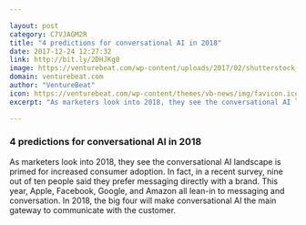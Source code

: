 ```yaml
---

layout: post
category: C7VJAGM2R
title: "4 predictions for conversational AI in 2018"
date: 2017-12-24 12:27:32
link: http://bit.ly/2DHJKg0
image: https://venturebeat.com/wp-content/uploads/2017/02/shutterstock_552655522.jpg?fit=780%2C520&strip=all
domain: venturebeat.com
author: "VentureBeat"
icon: https://venturebeat.com/wp-content/themes/vb-news/img/favicon.ico
excerpt: "As marketers look into 2018, they see the conversational AI landscape is primed for increased consumer adoption. In fact, in a recent survey, nine out of ten people said they prefer messaging directly with a brand. This year, Apple, Facebook, Google, and Amazon all lean-in to messaging and conversation. In 2018, the big four will make conversational AI the main gateway to communicate with the customer."

---
```


### 4 predictions for conversational AI in 2018

As marketers look into 2018, they see the conversational AI landscape is primed for increased consumer adoption. In fact, in a recent survey, nine out of ten people said they prefer messaging directly with a brand. This year, Apple, Facebook, Google, and Amazon all lean-in to messaging and conversation. In 2018, the big four will make conversational AI the main gateway to communicate with the customer.